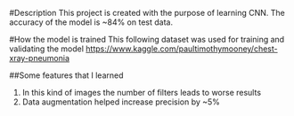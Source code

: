 #Description
This project is created with the purpose of learning CNN. The accuracy of the model is ~84% on test data.

#How the model is trained
This following dataset was used for training and validating the model 
https://www.kaggle.com/paultimothymooney/chest-xray-pneumonia

##Some features that I learned
1. In this kind of images the number of filters leads to worse results
2. Data augmentation helped increase precision by ~5%
